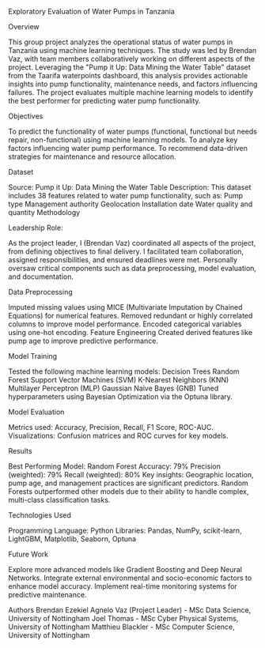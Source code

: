 Exploratory Evaluation of Water Pumps in Tanzania

Overview

This group project analyzes the operational status of water pumps in Tanzania using machine learning techniques. The study was led by Brendan Vaz, with team members collaboratively working on different aspects of the project. Leveraging the "Pump it Up: Data Mining the Water Table" dataset from the Taarifa waterpoints dashboard, this analysis provides actionable insights into pump functionality, maintenance needs, and factors influencing failures. The project evaluates multiple machine learning models to identify the best performer for predicting water pump functionality.

Objectives

To predict the functionality of water pumps (functional, functional but needs repair, non-functional) using machine learning models.
To analyze key factors influencing water pump performance.
To recommend data-driven strategies for maintenance and resource allocation.

Dataset

Source: Pump it Up: Data Mining the Water Table
Description: This dataset includes 38 features related to water pump functionality, such as:
Pump type
Management authority
Geolocation
Installation date
Water quality and quantity
Methodology

Leadership Role:

As the project leader, I (Brendan Vaz) coordinated all aspects of the project, from defining objectives to final delivery. I facilitated team collaboration, assigned responsibilities, and ensured deadlines were met.
Personally oversaw critical components such as data preprocessing, model evaluation, and documentation.

Data Preprocessing

Imputed missing values using MICE (Multivariate Imputation by Chained Equations) for numerical features.
Removed redundant or highly correlated columns to improve model performance.
Encoded categorical variables using one-hot encoding.
Feature Engineering
Created derived features like pump age to improve predictive performance.

Model Training

Tested the following machine learning models:
Decision Trees
Random Forest
Support Vector Machines (SVM)
K-Nearest Neighbors (KNN)
Multilayer Perceptron (MLP)
Gaussian Naive Bayes (GNB)
Tuned hyperparameters using Bayesian Optimization via the Optuna library.

Model Evaluation

Metrics used: Accuracy, Precision, Recall, F1 Score, ROC-AUC.
Visualizations: Confusion matrices and ROC curves for key models.

Results

Best Performing Model: Random Forest
Accuracy: 79%
Precision (weighted): 79%
Recall (weighted): 80%
Key insights:
Geographic location, pump age, and management practices are significant predictors.
Random Forests outperformed other models due to their ability to handle complex, multi-class classification tasks.

Technologies Used

Programming Language: Python
Libraries: Pandas, NumPy, scikit-learn, LightGBM, Matplotlib, Seaborn, Optuna

Future Work

Explore more advanced models like Gradient Boosting and Deep Neural Networks.
Integrate external environmental and socio-economic factors to enhance model accuracy.
Implement real-time monitoring systems for predictive maintenance.

Authors
Brendan Ezekiel Agnelo Vaz (Project Leader) - MSc Data Science, University of Nottingham
Joel Thomas - MSc Cyber Physical Systems, University of Nottingham
Matthieu Blackler - MSc Computer Science, University of Nottingham
